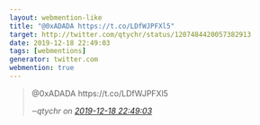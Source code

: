 ```yaml
---
layout: webmention-like
title: "@0xADADA https://t.co/LDfWJPFXl5"
target: http://twitter.com/qtychr/status/1207484420057382913
date: 2019-12-18 22:49:03
tags: [webmentions]
generator: twitter.com
webmention: true
---
```


<blockquote class="external-citation">
  <p>
    @0xADADA https://t.co/LDfWJPFXl5
  </p>
  <cite>‒<span class="p-author p-name">qtychr</span>
    on
    <a href="http://twitter.com/qtychr/status/1207484420057382913" rel="external nofollow" target="_blank">2019-12-18 22:49:03</a>
  </cite>
</blockquote>
